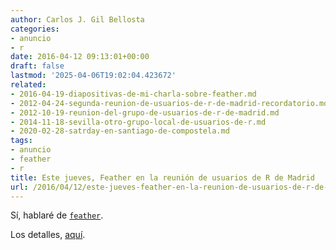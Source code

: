 ```yaml
---
author: Carlos J. Gil Bellosta
categories:
- anuncio
- r
date: 2016-04-12 09:13:01+00:00
draft: false
lastmod: '2025-04-06T19:02:04.423672'
related:
- 2016-04-19-diapositivas-de-mi-charla-sobre-feather.md
- 2012-04-24-segunda-reunion-de-usuarios-de-r-de-madrid-recordatorio.md
- 2012-10-19-reunion-del-grupo-de-usuarios-de-r-de-madrid.md
- 2014-11-18-sevilla-otro-grupo-local-de-usuarios-de-r.md
- 2020-02-28-satrday-en-santiago-de-compostela.md
tags:
- anuncio
- feather
- r
title: Este jueves, Feather en la reunión de usuarios de R de Madrid
url: /2016/04/12/este-jueves-feather-en-la-reunion-de-usuarios-de-r-de-madrid/
---
```


Sí, hablaré de [`feather`](https://blog.rstudio.org/2016/03/29/feather/).

Los detalles, [aquí](http://madrid.r-es.org/34-jueves-14-de-abril-2016/).